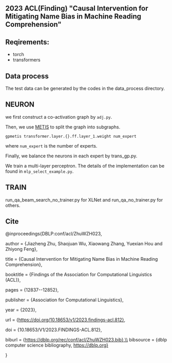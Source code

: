 ## 2023 ACL(Finding) "Causal Intervention for Mitigating Name Bias in Machine Reading Comprehension"

## Reqirements:

* torch
* transformers


## Data process

The test data can be generated by the codes in the data_process directory.


## NEURON

we first construct a co-activation graph by `adj.py`.

Then, we use [METIS](http://glaros.dtc.umn.edu/gkhome/metis/metis/download) to split the graph into subgraphs.
```
gpmetis transformer.layer.{}.ff.layer_1.weight num_expert
```
where `num_expert` is the number of experts.

Finally, we balance the neurons in each expert by trans_gp.py.

We train a multi-layer perceptron. The details of the implementation can be found in `mlp_select_example.py`.

## TRAIN 

run_qa_beam_search_no_trainer.py for XLNet and run_qa_no_trainer.py for others.


## Cite
@inproceedings{DBLP:conf/acl/ZhuWZH023,
  
  author       = {Jiazheng Zhu, Shaojuan Wu, Xiaowang Zhang, Yuexian Hou and Zhiyong Feng},
  
  title        = {Causal Intervention for Mitigating Name Bias in Machine Reading Comprehension},
  
  booktitle    = {Findings of the Association for Computational Linguistics (ACL)},
  
  pages        = {12837--12852},
  
  publisher    = {Association for Computational Linguistics},
  
  year         = {2023},
  
  url          = {https://doi.org/10.18653/v1/2023.findings-acl.812},
  
  doi          = {10.18653/V1/2023.FINDINGS-ACL.812},
  
  biburl       = {https://dblp.org/rec/conf/acl/ZhuWZH023.bib},\\
  bibsource    = {dblp computer science bibliography, https://dblp.org}

}



